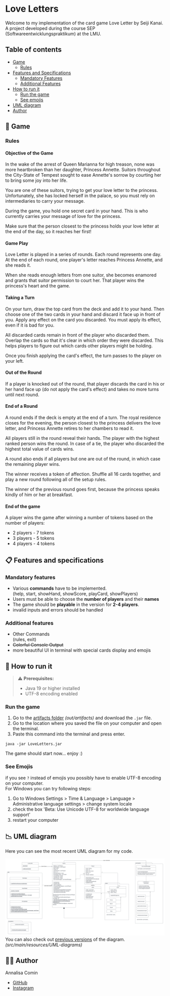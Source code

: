 # Love Letters

Welcome to my implementation of the card game Love Letter by Seiji Kanai.  
A project developed during the course SEP (Softwareentwicklungspraktikum) at the LMU.

## Table of contents

- [Game](#-game)
  - [Rules](#rules)
- [Features and Specifications](#-features-and-specifications)
  - [Mandatory Features](#mandatory-features)
  - [Additional Features](#additional-features)
- [How to run it](#-how-to-run-it)
  - [Run the game](#run-the-game)
  - [See emojis](#see-emojis)
- [UML diagram](#-uml-diagram)
- [Author](#-author)

## 💌 Game
### Rules

#### Objective of the Game

In the wake of the arrest of Queen Marianna for high treason, none was more heartbroken than her daughter, Princess Annette. Suitors throughout the City-State of Tempest sought to ease Annette's sorrow by courting her to bring some joy into her life.

You are one of these suitors, trying to get your love letter to the princess. Unfortunately, she has locked herself in the palace, so you must rely on intermediaries to carry your message.

During the game, you hold one secret card in your hand. This is who currently carries your message of love for the princess.

Make sure that the person closest to the princess holds your love letter at the end of the day, so it reaches her first!

#### Game Play

Love Letter is played in a series of rounds. Each round represents one day. At the end of each round, one player's letter reaches Princess Annette, and she reads it.

When she reads enough letters from one suitor, she becomes enamored and grants that suitor permission to court her. That player wins the princess's heart and the game.

#### Taking a Turn

On your turn, draw the top card from the deck and add it to your hand. Then choose one of the two cards in your hand and discard it face up in front of you. Apply any effect on the card you discarded. You must apply its effect, even if it is bad for you.

All discarded cards remain in front of the player who discarded them. Overlap the cards so that it's clear in which order they were discarded. This helps players to figure out which cards other players might be holding.

Once you finish applying the card's effect, the turn passes to the player on your left.

#### Out of the Round

If a player is knocked out of the round, that player discards the card in his or her hand face up (do not apply the card's effect) and takes no more turns until next round.


#### End of a Round

A round ends if the deck is empty at the end of a turn. The royal residence closes for the evening, the person closest to the princess delivers the love letter, and Princess Annette retires to her chambers to read it.

All players still in the round reveal their hands. The player with the highest ranked person wins the round. In case of a tie, the player who discarded the highest total value of cards wins.

A round also ends if all players but one are out of the round, in which case the remaining player wins.

The winner receives a token of affection. Shuffle all 16 cards together, and play a new round following all of the setup rules.

The winner of the previous round goes first, because the princess speaks kindly of him or her at breakfast.

#### End of the game

A player wins the game after winning a number of tokens based on the number of players:

- 2 players - 7 tokens
- 3 players - 5 tokens
- 4 players - 4 tokens


## 📋 Features and specifications 

### Mandatory features
- Various **commands** have to be implemented.   
    (help, start, showHand, showScore, playCard, showPlayers)
- Users must be able to choose the **number of players** and their **names**
- The game should be **playable** in the version for **2-4 players**.
- invalid inputs and errors should be handled
### Additional features
- Other Commands  
  (rules, exit)
- ~~Colorful Console Output~~
- more beautiful UI in terminal with special cards display and emojis

## 🚀 How to run it 

>:warning: **Prerequisites:**  
>- Java 19 or higher installed
>- UTF-8 encoding enabled

### Run the game
1. Go to the [artifacts folder](out/artifacts) _(out/artifacts)_ and download the `.jar` file.   
2. Go to the location where you saved the file on your computer and open the terminal.  
3. Paste this command into the terminal and press enter.
```batch
java -jar LoveLetters.jar
```
The game should start now... enjoy :)

### See Emojis
if you see `?` instead of emojis you possibly have to enable UTF-8 encoding on your computer.   
For Windows you can try following steps:  
1. Go to Windows Settings > Time & Language > Language > Administrative language settings > change system locale
2. check the box 'Beta: Use Unicode UTF-8 for worldwide language support'
3. restart your computer

## 📉 UML diagram 

Here you can see the most recent UML diagram for my code. 

![UML diagram](src/main/resources/UML-diagrams/UML-diagram_04.png "UML diagram")
You can also check out [previous versions](src/main/resources/UML-diagrams) of the diagram.  
_(src/main/resources/UML-diagrams)_

## 👩‍💻 Author 
Annalisa Comin
- [GitHub](https://github.com/Annalisa11)
- [Instagram](https://www.instagram.com/annalisa_comin/)

